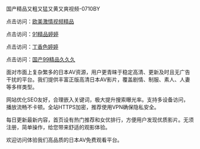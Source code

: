 国产精品又粗又猛又黄又爽视频-0710BY

点击访问：<a href="https://heiliaowzu4ur.pages.dev">欧美激情视频精品</a>

点击访问：<a href="https://heiliaozj3tjd.pages.dev">91精品婷婷</a>

点击访问：<a href="https://heiliaoe8ajia.pages.dev">丁香色婷婷</a>

点击访问：<a href="https://heiliaoxqkkct.pages.dev">国产99精品久久久</a>

面对市面上复杂繁多的日本AV资源，用户更青睐于稳定高清、更新及时且无广告干扰的平台。我们提供丰富正版高清日本AV影片，覆盖剧情、制服、素人、人妻等多样类型。

网站优化SEO友好，合理嵌入关键词，极大提升搜索曝光率。支持多设备访问，播放流畅不卡顿。全站HTTPS加密，推荐使用VPN确保隐私安全。

每日更新最新内容，首页设有热门推荐和女优排行，方便用户发现优质影片。无须注册，简单操作，给您带来舒适的观影体验。

欢迎访问体验我们高品质的日本AV免费观看平台。

<span style="display:none;">[Canonical link]( https://github.com/riben54550/63852991 ）</span>
